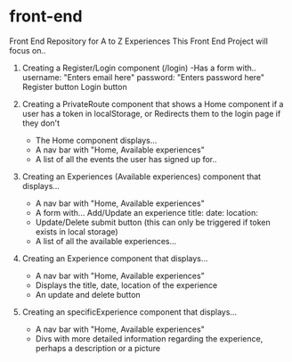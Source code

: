 # front-end

Front End Repository for A to Z Experiences
This Front End Project will focus on..

1. Creating a Register/Login component (/login)
   -Has a form with..
   username: "Enters email here"
   password: "Enters password here"
   Register button
   Login button

2. Creating a PrivateRoute component that shows a Home component if a user has a token in localStorage, or Redirects them to the login page if they don't

   - The Home component displays...
   - A nav bar with "Home, Available experiences"
   - A list of all the events the user has signed up for..

3. Creating an Experiences (Available experiences) component that displays...

   - A nav bar with "Home, Available experiences"
   - A form with...
     Add/Update an experience
     title:
     date:
     location:
   - Update/Delete submit button (this can only be triggered if token exists in local storage)
   - A list of all the available experiences...

4. Creating an Experience component that displays...
   - A nav bar with "Home, Available experiences"
   - Displays the title, date, location of the experience
   - An update and delete button
5. Creating an specificExperience component that displays...
   - A nav bar with "Home, Available experiences"
   - Divs with more detailed information regarding the experience, perhaps a description or a picture
